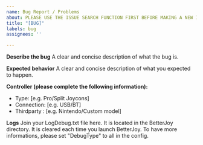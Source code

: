 ```yaml
---
name: Bug Report / Problems
about: PLEASE USE THE ISSUE SEARCH FUNCTION FIRST BEFORE MAKING A NEW ISSUE
title: "[BUG]"
labels: bug
assignees: ''

---
```


**Describe the bug**
A clear and concise description of what the bug is.

**Expected behavior**
A clear and concise description of what you expected to happen.

**Controller (please complete the following information):**
 - Type: [e.g. Pro/Split Joycons]
 - Connection: [e.g. USB/BT]
 - Thirdparty : [e.g. Nintendo/Custom model]

 **Logs**
 Join your LogDebug.txt file here. It is located in the BetterJoy directory. It is cleared each time you launch BetterJoy.
 To have more informations, please set "DebugType" to all in the config.